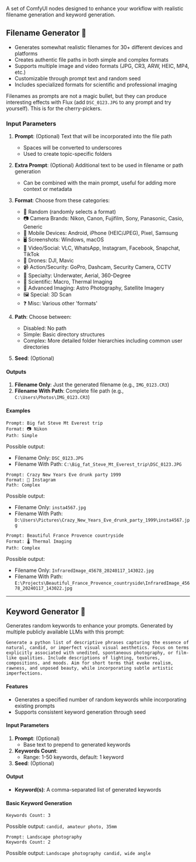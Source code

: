 A set of ComfyUI nodes designed to enhance your workflow with realistic filename generation and keyword generation.

## Filename Generator 📁

- Generates somewhat realistic filenames for 30+ different devices and platforms
- Creates authentic file paths in both simple and complex formats
- Supports multiple image and video formats (JPG, CR3, ARW, HEIC, MP4, etc.)
- Customizable through prompt text and random seed
- Includes specialized formats for scientific and professional imaging

Filenames as prompts are not a magic bullet, but they can produce interesting effects with Flux (add `DSC_0123.JPG` to any prompt and try yourself). This is for the cherry-pickers.

### Input Parameters

1. **Prompt**: (Optional) Text that will be incorporated into the file path
   - Spaces will be converted to underscores
   - Used to create topic-specific folders

2. **Extra Prompt**: (Optional) Additional text to be used in filename or path generation
   - Can be combined with the main prompt, useful for adding more context or metadata

3. **Format**: Choose from these categories:
   - 🎲 Random (randomly selects a format)
   - 📷 Camera Brands: Nikon, Canon, Fujifilm, Sony, Panasonic, Casio, Generic
   - 📱 Mobile Devices: Android, iPhone (HEIC/JPEG), Pixel, Samsung
   - 🖥️ Screenshots: Windows, macOS
   - 🎥 Video/Social: VLC, WhatsApp, Instagram, Facebook, Snapchat, TikTok
   - 🚁 Drones: DJI, Mavic
   - 📹 Action/Security: GoPro, Dashcam, Security Camera, CCTV
   - 🤿 Specialty: Underwater, Aerial, 360-Degree
   - 🔬 Scientific: Macro, Thermal Imaging
   - 🌌 Advanced Imaging: Astro Photography, Satellite Imagery
   - 🖼️ Special: 3D Scan
   - ❓ Misc: Various other 'formats' 

4. **Path**: Choose between:
   - Disabled: No path
   - Simple: Basic directory structures
   - Complex: More detailed folder hierarchies including common user directories

5. **Seed**: (Optional)

#### Outputs

1. **Filename Only**: Just the generated filename (e.g., `IMG_0123.CR3`)
2. **Filename With Path**: Complete file path (e.g., `C:\Users\Photos\IMG_0123.CR3`)

#### Examples
```
Prompt: Big fat Steve Mt Everest trip
Format: 📷 Nikon
Path: Simple
```
Possible output:
- Filename Only: `DSC_0123.JPG`
- Filename With Path: `C:\Big_fat_Steve_Mt_Everest_trip\DSC_0123.JPG`

```
Prompt: Crazy New Years Eve drunk party 1999
Format: 📸 Instagram
Path: Complex
```
Possible output:
- Filename Only: `insta4567.jpg`
- Filename With Path: `D:\Users\Pictures\Crazy_New_Years_Eve_drunk_party_1999\insta4567.jpg`

```
Prompt: Beautiful France Provence countryside
Format: 🌡️ Thermal Imaging
Path: Complex
```
Possible output:
- Filename Only: `InfraredImage_45678_20240117_143022.jpg`
- Filename With Path: `E:\Projects\Beautiful_France_Provence_countryside\InfraredImage_45678_20240117_143022.jpg`

---

## Keyword Generator 🔑

Generates random keywords to enhance your prompts. Generated by multiple publicly available LLMs with this prompt:
```
Generate a python list of descriptive phrases capturing the essence of natural, candid, or imperfect visual visual aesthetics. Focus on terms explicitly associated with unedited, spontaneous photography, or film-like qualities. Include descriptions of lighting, textures, compositions, and moods. Aim for short terms that evoke realism, rawness, and unposed beauty, while incorporating subtle artistic imperfections.
```

#### Features

- Generates a specified number of random keywords while incorporating existing prompts
- Supports consistent keyword generation through seed

#### Input Parameters

1. **Prompt**: (Optional) 
   - Base text to prepend to generated keywords
2. **Keywords Count**: 
   - Range: 1-50 keywords, default: 1 keyword
3. **Seed**: (Optional)
#### Output

- **Keyword(s)**: A comma-separated list of generated keywords

#### Basic Keyword Generation
```
Keywords Count: 3
```
Possible output: `candid, amateur photo, 35mm`

```
Prompt: Landscape photography
Keywords Count: 2
```
Possible output: `Landscape photography candid, wide angle`

